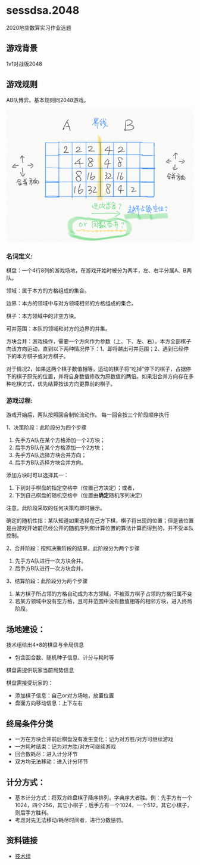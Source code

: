 # sessdsa.2048
2020地空数算实习作业选题

## 游戏背景
1v1对战版2048

## 游戏规则
AB队博弈。基本规则同2048游戏。

![点子图](idea1.png)

### **名词定义**:

棋盘：一个4行8列的游戏场地，在游戏开始时被分为两半，左、右半分属A、B两队。

领域：属于本方的方格组成的集合。

边界：本方的领域中与对方领域相邻的方格组成的集合。

棋子：本方领域中的非空方块。

可并范围：本队的领域和对方的边界的并集。

方块合并：游戏操作，需要一个方向作为参数（上、下、左、右）。本方全部棋子向该方向运动，直到以下两种情况停下：1、即将越出可并范围；2、遇到已经停下的本方棋子或对方棋子。

对于情况2，如果这两个棋子数值相等，运动的棋子将“吃掉”停下的棋子，占据停下的棋子原先的位置，并将自身数值修改为原数值的两倍。如果沿合并方向存在多种吃棋方式，优先结算按该方向更靠前的棋子。

### **游戏过程**:

游戏开始后，两队按照回合制轮流动作。 每一回合按三个阶段顺序执行

1、决策阶段：此阶段分为四个步骤
1.	先手方A队在某个方格添加一个2方块；
2.	后手方B队在某个方格添加一个2方块；
3.	先手方A队选择方块合并方向；
4.	后手方B队选择方块合并方向。

添加方块时可以选择其一：
1.  下到对手棋盘的指定空格中（位置己方决定）；或者，
2.  下到自己棋盘的随机空格中（位置由**确定**随机序列决定）

注意，此阶段采取的任何决策均即时展示。

确定的随机性指：某队知道如果选择在己方下棋，棋子将出现的位置；但是该位置是由游戏开始前已经公开的随机序列和计算位置的算法计算而得到的，并不受本队控制。

2、合并阶段：按照决策阶段的结果，此阶段分为两个步骤
1.	先手方A队进行一次方块合并。
2.	后手方B队进行一次方块合并。

3、结算阶段：此阶段分为两个步骤
1.	某方棋子所占领的方格自动成为本方领域，不被双方棋子占领的方格归属不变
2.	若某方领域中没有空方格，且可并范围中没有数值相等的相邻方块，进入终局阶段。


## 场地建设：
技术组给出4*8的棋盘与全局信息
- 包含回合数、随机种子信息、计分与耗时等

棋盘需提供玩家当前局势信息

棋盘需接受玩家的：
- 添加棋子信息：自己or对方场地，放置位置
- 盘面方向移动信息：上下左右

## 终局条件分类
- 一方在方块合并前后棋盘没有发生变化：记为对方胜/对方可继续游戏
- 一方耗时结束：记为对方胜/对方可继续游戏
- 回合数耗尽：进入计分环节
- 双方均无法移动：进入计分环节

## 计分方式：
- 基本计分方式：将双方终盘棋子降序排列，字典序大者胜。例：先手方有一个1024，四个256，其它小棋子；后手方有一个1024，一个512，其它小棋子，则后手方胜利。
- 考虑对先无法移动/耗尽时间者，进行分数惩罚。

## 资料链接
- [技术组](team.md)
